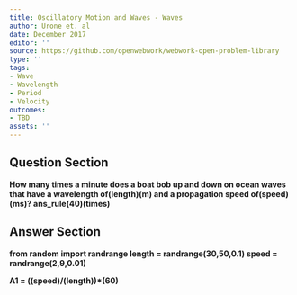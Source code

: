 ```yaml
---
title: Oscillatory Motion and Waves - Waves
author: Urone et. al
date: December 2017
editor: ''
source: https://github.com/openwebwork/webwork-open-problem-library
type: ''
tags:
- Wave
- Wavelength
- Period
- Velocity
outcomes:
- TBD
assets: ''
---
```


## Question Section 

<b>
How many times a minute does a boat bob up and down on ocean waves that have a wavelength of(length)(m) and a propagation speed of(speed)(ms)?
ans_rule(40)(times)


## Answer Section

from random import randrange
length = randrange(30,50,0.1)
speed = randrange(2,9,0.01)

A1 = ((speed)/(length))*(60)